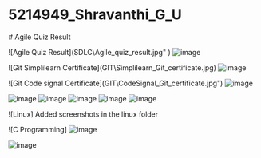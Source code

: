 # 5214949\_Shravanthi\_G\_U

\# Agile Quiz Result

!\[Agile Quiz Result](SDLC\Agile_quiz_result.jpg" )
<img src = "https://github.com/Shravanthi03/5214949_Shravanthi_G_U/blob/main/SDLC/Agile_quiz_result.jpg" alt='image'>

!\[Git Simplilearn Certificate](GIT\Simplilearn_Git_certificate.jpg)
<img src = "https://github.com/Shravanthi03/5214949_Shravanthi_G_U/blob/main/GIT/Simplilearn_Git_certificate.jpg" alt='image'>

!\[Git Code signal Certificate](GIT\CodeSignal_Git_certificate.jpg")
<img src = "https://github.com/Shravanthi03/5214949_Shravanthi_G_U/blob/main/GIT/CodeSignal_GitBasics_certificate.jpg" alt = 'image'>

<img src = "https://github.com/Shravanthi03/5214949_Shravanthi_G_U/blob/main/GIT/CodeSignal_GitBranch_certificate.png" alt = 'image'>

<img src = "https://github.com/Shravanthi03/5214949_Shravanthi_G_U/blob/main/GIT/CodeSignal_GitUndoingChanges_certificate%20.png" alt = 'image'>

<img src = "https://github.com/Shravanthi03/5214949_Shravanthi_G_U/blob/main/GIT/CodeSignal_GitRemoteRepository_certificate.png" alt = 'image'>

<img src = "https://github.com/Shravanthi03/5214949_Shravanthi_G_U/blob/main/GIT/CodeSignal_GitAdvcanceFeatures.png" alt = 'image'>

<img src = "https://github.com/Shravanthi03/5214949_Shravanthi_G_U/blob/main/GIT/CodeSignal_Git%20courseCertificate.png" alt = 'image'>

!\[Linux]
Added screenshots in the linux folder

!\[C Programming]
<img src = "https://github.com/Shravanthi03/5214949_Shravanthi_G_U/blob/main/C%20programming/Sololearn_C_Beginner.png" alt = 'image'>

<img src = "https://github.com/Shravanthi03/5214949_Shravanthi_G_U/blob/main/C%20programming/Sololearn_C_Intermediate.png" alt = 'image'>